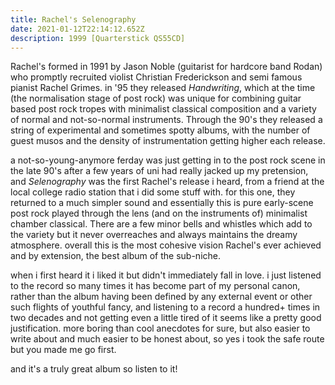 ```yaml
---
title: Rachel's Selenography
date: 2021-01-12T22:14:12.652Z
description: 1999 [Quarterstick QS55CD]
---
```


Rachel's formed in 1991 by Jason Noble (guitarist for hardcore band Rodan) who
promptly recruited violist Christian Frederickson and semi famous pianist Rachel
Grimes. in '95 they released *Handwriting*, which at the time (the normalisation
stage of post rock) was unique for combining guitar based post rock tropes with
minimalist classical composition and a variety of normal and not-so-normal
instruments. Through the 90's they released a string of experimental and
sometimes spotty albums, with the number of guest musos and the density of
instrumentation getting higher each release.

a not-so-young-anymore ferday was just getting in to the post rock scene in the
late 90's after a few years of uni had really jacked up my pretension, and
*Selenography* was the first Rachel's release i heard, from a friend at the
local college radio station that i did some stuff with. for this one, they
returned to a much simpler sound and essentially this is pure early-scene post
rock played through the lens (and on the instruments of) minimalist chamber
classical. There are a few minor bells and whistles which add to the variety but
it never overreaches and always maintains the dreamy atmosphere. overall this is
the most cohesive vision Rachel's ever achieved and by extension, the best album
of the sub-niche.

when i first heard it i liked it but didn't immediately fall in love. i just
listened to the record so many times it has become part of my personal canon,
rather than the album having been defined by any external event or other such
flights of youthful fancy, and listening to a record a hundred+ times in two
decades and not getting even a little tired of it seems like a pretty good
justification. more boring than cool anecdotes for sure, but also easier to
write about and much easier to be honest about, so yes i took the safe route but
you made me go first.

and it's a truly great album so listen to it!
